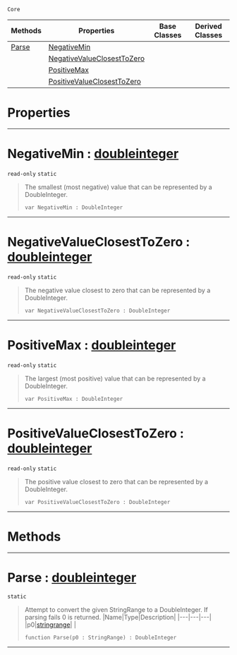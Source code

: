  `Core`

|Methods|Properties|Base Classes|Derived Classes|
|---|---|---|---|
|[ Parse](https://plasmaengine.github.io/PlasmaDocs/Plasma1/C++/code_reference/lightning_base_types/doubleinteger.markdown#parse-plasma-engine-docume)|[ NegativeMin](https://plasmaengine.github.io/PlasmaDocs/Plasma1/C++/code_reference/lightning_base_types/doubleinteger.markdown#negativemin-plasma-engine)| | |
| |[ NegativeValueClosestToZero](https://plasmaengine.github.io/PlasmaDocs/Plasma1/C++/code_reference/lightning_base_types/doubleinteger.markdown#negativevalueclosesttoze)| | |
| |[ PositiveMax](https://plasmaengine.github.io/PlasmaDocs/Plasma1/C++/code_reference/lightning_base_types/doubleinteger.markdown#positivemax-plasma-engine)| | |
| |[ PositiveValueClosestToZero](https://plasmaengine.github.io/PlasmaDocs/Plasma1/C++/code_reference/lightning_base_types/doubleinteger.markdown#positivevalueclosesttoze)| | |


 #  Properties


---  
 #  NegativeMin : [doubleinteger](https://plasmaengine.github.io/PlasmaDocs/Plasma1/C++/code_reference/lightning_base_types/doubleinteger.markdown)

 `read-only` `static`

> The smallest (most negative) value that can be represented by a DoubleInteger.
> ``` lang=cpp, name=Lightning
> var NegativeMin : DoubleInteger


---  
 #  NegativeValueClosestToZero : [doubleinteger](https://plasmaengine.github.io/PlasmaDocs/Plasma1/C++/code_reference/lightning_base_types/doubleinteger.markdown)

 `read-only` `static`

> The negative value closest to zero that can be represented by a DoubleInteger.
> ``` lang=cpp, name=Lightning
> var NegativeValueClosestToZero : DoubleInteger


---  
 #  PositiveMax : [doubleinteger](https://plasmaengine.github.io/PlasmaDocs/Plasma1/C++/code_reference/lightning_base_types/doubleinteger.markdown)

 `read-only` `static`

> The largest (most positive) value that can be represented by a DoubleInteger.
> ``` lang=cpp, name=Lightning
> var PositiveMax : DoubleInteger


---  
 #  PositiveValueClosestToZero : [doubleinteger](https://plasmaengine.github.io/PlasmaDocs/Plasma1/C++/code_reference/lightning_base_types/doubleinteger.markdown)

 `read-only` `static`

> The positive value closest to zero that can be represented by a DoubleInteger.
> ``` lang=cpp, name=Lightning
> var PositiveValueClosestToZero : DoubleInteger


---  
 #  Methods


---  
 #  Parse : [doubleinteger](https://plasmaengine.github.io/PlasmaDocs/Plasma1/C++/code_reference/lightning_base_types/doubleinteger.markdown)

 `static`

> Attempt to convert the given StringRange to a DoubleInteger. If parsing fails 0 is returned.
> |Name|Type|Description|
> |---|---|---|
> |p0|[stringrange](https://plasmaengine.github.io/PlasmaDocs/Plasma1/C++/code_reference/lightning_base_types/stringrange.markdown)| |
> ``` lang=cpp, name=Lightning
> function Parse(p0 : StringRange) : DoubleInteger
> ``` 


---  
 

 
